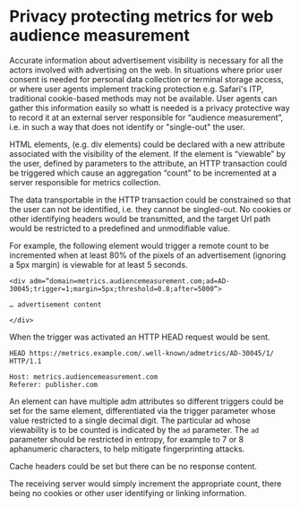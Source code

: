 # Privacy protecting metrics for web audience measurement 

Accurate information about advertisement visibility is necessary for all the actors involved with advertising on the web. In situations where prior user consent is needed for personal data collection or terminal storage access, or where user agents implement tracking protection e.g. Safari's ITP, traditional cookie-based methods may not be available. User agents can gather this information easily so whatt is needed is a privacy protective way to record it at an external server responsible for “audience measurement”, i.e. in such a way that does not identify or "single-out" the user.

HTML elements, (e.g. div elements) could be declared with a new attribute associated with the visibility of the element. If the element is “viewable” by the user, defined by parameters to the attribute, an HTTP transaction could be triggered which cause an aggregation “count” to be incremented at a server responsible for metrics collection.

The data transportable in the HTTP transaction could be constrained so that the user can not be identified, i.e. they cannot be singled-out. No cookies or other identifying headers would be transmitted, and the target Url path would be restricted to a predefined and unmodifiable value.

For example, the following element would trigger a remote count to be incremented when at least 80% of the pixels of an advertisement (ignoring a 5px margin) is viewable for at least 5 seconds.
```
<div adm=“domain=metrics.audiencemeasurement.com;ad=AD-30045;trigger=1;margin=5px;threshold=0.8;after=5000“>

… advertisement content

</div>
```
When the trigger was activated an HTTP HEAD request would be sent.

```
HEAD https://metrics.example.com/.well-known/admetrics/AD-30045/1/ HTTP/1.1

Host: metrics.audiencemeasurement.com
Referer: publisher.com
```
An element can have multiple adm attributes so different triggers could be set for the same element, differentiated via the trigger parameter whose value restricted to a single decimal digit. The particular ad whose viewability is to be counted is indicated by the ```ad``` parameter. The ```ad``` parameter should be restricted in entropy, for example to 7 or 8 aphanumeric characters, to help mitigate fingerprinting attacks.

Cache headers could be set but there can be no response content.

The receiving server would simply increment the appropriate count, there being no cookies or other user identifying or linking information.


